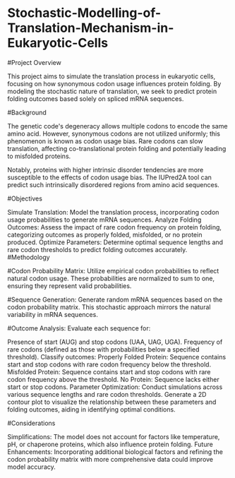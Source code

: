 # Stochastic-Modelling-of-Translation-Mechanism-in-Eukaryotic-Cells

#Project Overview

This project aims to simulate the translation process in eukaryotic cells, focusing on how synonymous codon usage influences protein folding. By modeling the stochastic nature of translation, we seek to predict protein folding outcomes based solely on spliced mRNA sequences.

#Background

The genetic code's degeneracy allows multiple codons to encode the same amino acid. However, synonymous codons are not utilized uniformly; this phenomenon is known as codon usage bias. Rare codons can slow translation, affecting co-translational protein folding and potentially leading to misfolded proteins.

Notably, proteins with higher intrinsic disorder tendencies are more susceptible to the effects of codon usage bias. The IUPred2A tool can predict such intrinsically disordered regions from amino acid sequences.

#Objectives

Simulate Translation: Model the translation process, incorporating codon usage probabilities to generate mRNA sequences.
Analyze Folding Outcomes: Assess the impact of rare codon frequency on protein folding, categorizing outcomes as properly folded, misfolded, or no protein produced.
Optimize Parameters: Determine optimal sequence lengths and rare codon thresholds to predict folding outcomes accurately.
#Methodology

#Codon Probability Matrix: Utilize empirical codon probabilities to reflect natural codon usage. These probabilities are normalized to sum to one, ensuring they represent valid probabilities.

#Sequence Generation: Generate random mRNA sequences based on the codon probability matrix. This stochastic approach mirrors the natural variability in mRNA sequences.

#Outcome Analysis: Evaluate each sequence for:

Presence of start (AUG) and stop codons (UAA, UAG, UGA).
Frequency of rare codons (defined as those with probabilities below a specified threshold).
Classify outcomes:
Properly Folded Protein: Sequence contains start and stop codons with rare codon frequency below the threshold.
Misfolded Protein: Sequence contains start and stop codons with rare codon frequency above the threshold.
No Protein: Sequence lacks either start or stop codons.
Parameter Optimization: Conduct simulations across various sequence lengths and rare codon thresholds. Generate a 2D contour plot to visualize the relationship between these parameters and folding outcomes, aiding in identifying optimal conditions.

#Considerations

Simplifications: The model does not account for factors like temperature, pH, or chaperone proteins, which also influence protein folding.
Future Enhancements: Incorporating additional biological factors and refining the codon probability matrix with more comprehensive data could improve model accuracy.
